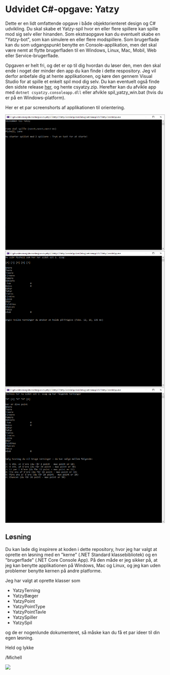 # Udvidet C#-opgave: Yatzy

Dette er en lidt omfattende opgave i både objektorienteret design og C# udvikling. Du skal skabe et Yatzy-spil hvor en eller flere spillere kan spille mod sig selv eller hinanden. Som ekstraopgave kan du eventuelt skabe en "Yatzy-bot", som kan simulere en eller flere modspillere. Som brugerflade kan du som udgangspunkt benytte en Console-applikation, men det skal være nemt at flytte brugerfladen til en Windows, Linux, Mac, Mobil, Web eller Service-brugerflade.

Opgaven er helt fri, og det er op til dig hvordan du løser den, men den skal ende i noget der minder den 
app du kan finde i dette respository. Jeg vil derfor anbefale dig at hente applikationen, og køre den 
gennem Visual Studio for at spille et enkelt spil mod dig selv. Du kan eventuelt også finde den 
sidste release [her](https://github.com/devcronberg/os-cs-yatzy/releases/latest), og hente csyatzy.zip. Herefter 
kan du afvikle app med ```dotnet csyatzy.consoleapp.dll``` eller afvikle spil_yatzy_win.bat (hvis du er på en Windows-platform).

Her er et par screenshorts af applikationen til orientering.

![](CSYatzy/Billeder/b1.png)
![](CSYatzy/Billeder/b2.png)
![](CSYatzy/Billeder/b3.png)



## Løsning

Du kan lade dig inspirere at koden i dette repository, hvor jeg har valgt at oprette en løsning med en "kerne" (.NET Standard klassebibliotek) og en "brugerflade" (.NET Core Console App). På den måde er jeg sikker på, at jeg kan benytte applikationen på Windows, Mac og Linux, og jeg kan uden problemer benytte kernen på andre platforme.

Jeg har valgt at oprette klasser som

- YatzyTerning
- YatzyBæger
- YatzyPoint
- YatzyPointType
- YatzyPointTavle
- YatzySpiller
- YatzySpil

og de er nogenlunde dokumenteret, så måske kan du få et par ideer til din egen løsning.

Held og lykke

/Michell

![](http://log.cronberg.dk/logimage?application=cskursus&group1=opgaver&group2=yatzy)
